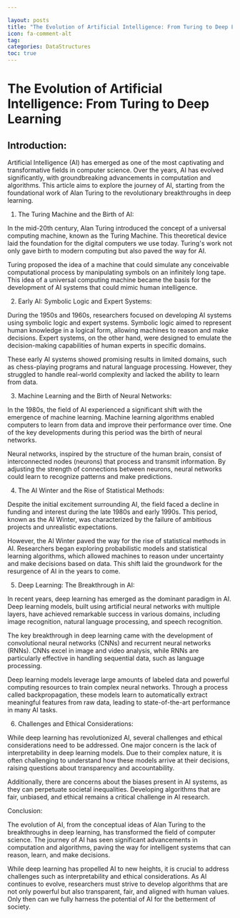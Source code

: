 ```yaml
---

layout: posts
title: "The Evolution of Artificial Intelligence: From Turing to Deep Learning"
icon: fa-comment-alt
tag:      
categories: DataStructures
toc: true
---
```




# The Evolution of Artificial Intelligence: From Turing to Deep Learning

## Introduction:

Artificial Intelligence (AI) has emerged as one of the most captivating and transformative fields in computer science. Over the years, AI has evolved significantly, with groundbreaking advancements in computation and algorithms. This article aims to explore the journey of AI, starting from the foundational work of Alan Turing to the revolutionary breakthroughs in deep learning.

1. The Turing Machine and the Birth of AI:

In the mid-20th century, Alan Turing introduced the concept of a universal computing machine, known as the Turing Machine. This theoretical device laid the foundation for the digital computers we use today. Turing's work not only gave birth to modern computing but also paved the way for AI.

Turing proposed the idea of a machine that could simulate any conceivable computational process by manipulating symbols on an infinitely long tape. This idea of a universal computing machine became the basis for the development of AI systems that could mimic human intelligence.

2. Early AI: Symbolic Logic and Expert Systems:

During the 1950s and 1960s, researchers focused on developing AI systems using symbolic logic and expert systems. Symbolic logic aimed to represent human knowledge in a logical form, allowing machines to reason and make decisions. Expert systems, on the other hand, were designed to emulate the decision-making capabilities of human experts in specific domains.

These early AI systems showed promising results in limited domains, such as chess-playing programs and natural language processing. However, they struggled to handle real-world complexity and lacked the ability to learn from data.

3. Machine Learning and the Birth of Neural Networks:

In the 1980s, the field of AI experienced a significant shift with the emergence of machine learning. Machine learning algorithms enabled computers to learn from data and improve their performance over time. One of the key developments during this period was the birth of neural networks.

Neural networks, inspired by the structure of the human brain, consist of interconnected nodes (neurons) that process and transmit information. By adjusting the strength of connections between neurons, neural networks could learn to recognize patterns and make predictions.

4. The AI Winter and the Rise of Statistical Methods:

Despite the initial excitement surrounding AI, the field faced a decline in funding and interest during the late 1980s and early 1990s. This period, known as the AI Winter, was characterized by the failure of ambitious projects and unrealistic expectations.

However, the AI Winter paved the way for the rise of statistical methods in AI. Researchers began exploring probabilistic models and statistical learning algorithms, which allowed machines to reason under uncertainty and make decisions based on data. This shift laid the groundwork for the resurgence of AI in the years to come.

5. Deep Learning: The Breakthrough in AI:

In recent years, deep learning has emerged as the dominant paradigm in AI. Deep learning models, built using artificial neural networks with multiple layers, have achieved remarkable success in various domains, including image recognition, natural language processing, and speech recognition.

The key breakthrough in deep learning came with the development of convolutional neural networks (CNNs) and recurrent neural networks (RNNs). CNNs excel in image and video analysis, while RNNs are particularly effective in handling sequential data, such as language processing.

Deep learning models leverage large amounts of labeled data and powerful computing resources to train complex neural networks. Through a process called backpropagation, these models learn to automatically extract meaningful features from raw data, leading to state-of-the-art performance in many AI tasks.

6. Challenges and Ethical Considerations:

While deep learning has revolutionized AI, several challenges and ethical considerations need to be addressed. One major concern is the lack of interpretability in deep learning models. Due to their complex nature, it is often challenging to understand how these models arrive at their decisions, raising questions about transparency and accountability.

Additionally, there are concerns about the biases present in AI systems, as they can perpetuate societal inequalities. Developing algorithms that are fair, unbiased, and ethical remains a critical challenge in AI research.

Conclusion:

The evolution of AI, from the conceptual ideas of Alan Turing to the breakthroughs in deep learning, has transformed the field of computer science. The journey of AI has seen significant advancements in computation and algorithms, paving the way for intelligent systems that can reason, learn, and make decisions.

While deep learning has propelled AI to new heights, it is crucial to address challenges such as interpretability and ethical considerations. As AI continues to evolve, researchers must strive to develop algorithms that are not only powerful but also transparent, fair, and aligned with human values. Only then can we fully harness the potential of AI for the betterment of society.